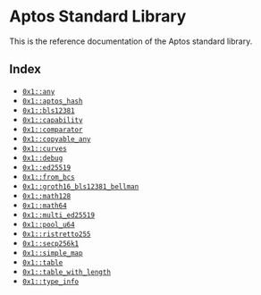 
<a name="@Aptos_Standard_Library_0"></a>

# Aptos Standard Library


This is the reference documentation of the Aptos standard library.


<a name="@Index_1"></a>

## Index


-  [`0x1::any`](any.md#0x1_any)
-  [`0x1::aptos_hash`](hash.md#0x1_aptos_hash)
-  [`0x1::bls12381`](bls12381.md#0x1_bls12381)
-  [`0x1::capability`](capability.md#0x1_capability)
-  [`0x1::comparator`](comparator.md#0x1_comparator)
-  [`0x1::copyable_any`](copyable_any.md#0x1_copyable_any)
-  [`0x1::curves`](curves.md#0x1_curves)
-  [`0x1::debug`](debug.md#0x1_debug)
-  [`0x1::ed25519`](ed25519.md#0x1_ed25519)
-  [`0x1::from_bcs`](from_bcs.md#0x1_from_bcs)
-  [`0x1::groth16_bls12381_bellman`](groth16_bls12381_bellman.md#0x1_groth16_bls12381_bellman)
-  [`0x1::math128`](math128.md#0x1_math128)
-  [`0x1::math64`](math64.md#0x1_math64)
-  [`0x1::multi_ed25519`](multi_ed25519.md#0x1_multi_ed25519)
-  [`0x1::pool_u64`](pool_u64.md#0x1_pool_u64)
-  [`0x1::ristretto255`](ristretto255.md#0x1_ristretto255)
-  [`0x1::secp256k1`](secp256k1.md#0x1_secp256k1)
-  [`0x1::simple_map`](simple_map.md#0x1_simple_map)
-  [`0x1::table`](table.md#0x1_table)
-  [`0x1::table_with_length`](table_with_length.md#0x1_table_with_length)
-  [`0x1::type_info`](type_info.md#0x1_type_info)


[move-book]: https://move-language.github.io/move/introduction.html
